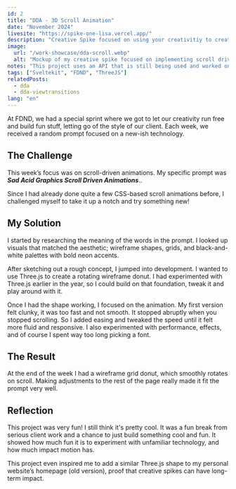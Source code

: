 ```yaml
---
id: 2
title: "DDA - 3D Scroll Animation"
date: "November 2024"
livesite: "https://spike-one-lisa.vercel.app/"
description: "Creative Spike focused on using your creativitiy to create a scroll driven animation."
image:
  url: "/work-showcase/dda-scroll.webp"
  alt: "Mockup of my creative spike focused on implementing scroll driven animations in the Dutch Digital Agencies website,"
notes: "This project uses an API that is still being used and worked on/with by other students. This means that this project may not work anymore."
tags: ["Sveltekit", "FDND", "ThreeJS"]
relatedPosts:
  - dda
  - dda-viewtransitions
lang: "en"
---
```


At FDND, we had a special sprint where we got to let our creativity run free and build fun stuff, letting go of the style of our client. Each week, we received a random prompt focused on a new-ish technology.

## The Challenge

This week’s focus was on scroll-driven animations. My specific prompt was **_Sad Acid Graphics Scroll Driven Animations_**..

Since I had already done quite a few CSS-based scroll animations before, I challenged myself to take it up a notch and try something new!

## My Solution

I started by researching the meaning of the words in the prompt. I looked up visuals that matched the aesthetic; wireframe shapes, grids, and black-and-white palettes with bold neon accents.

After sketching out a rough concept, I jumped into development. I wanted to use Three.js to create a rotating wireframe donut. I had experimented with Three.js earlier in the year, so I could build on that foundation, tweak it and play around with it.

Once I had the shape working, I focused on the animation. My first version felt clunky, it was too fast and not smooth. It stopped abruptly when you stopped scrolling. So I added easing and tweaked the speed until it felt more fluid and responsive. I also experimented with performance, effects, and of course I spent way too long picking a font.

## The Result

At the end of the week I had a wireframe grid donut, which smoothly rotates on scroll. Making adjustments to the rest of the page really made it fit the prompt very well.

## Reflection

This project was very fun! I still think it's pretty cool. It was a fun break from serious client work and a chance to just build something cool and fun. It showed how much fun it is to experiment with unfamiliar technology, and how much impact motion has. 

This project even inspired me to add a similar Three.js shape to my personal website’s homepage (old version), proof that creative spikes can have long-term impact.
